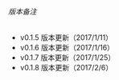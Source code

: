 ###### 版本备注
* v0.1.5 版本更新（2017/1/11）
* v0.1.6 版本更新（2017/1/16）
* v0.1.7 版本更新（2017/1/25）
* v0.1.8 版本更新（2017/2/6）
